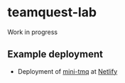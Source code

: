 # teamquest-lab
Work in progress

## Example deployment
* Deployment of [mini-tmq](https://mini-tmq.com) at [Netlify](https://www.netlify.com/)

